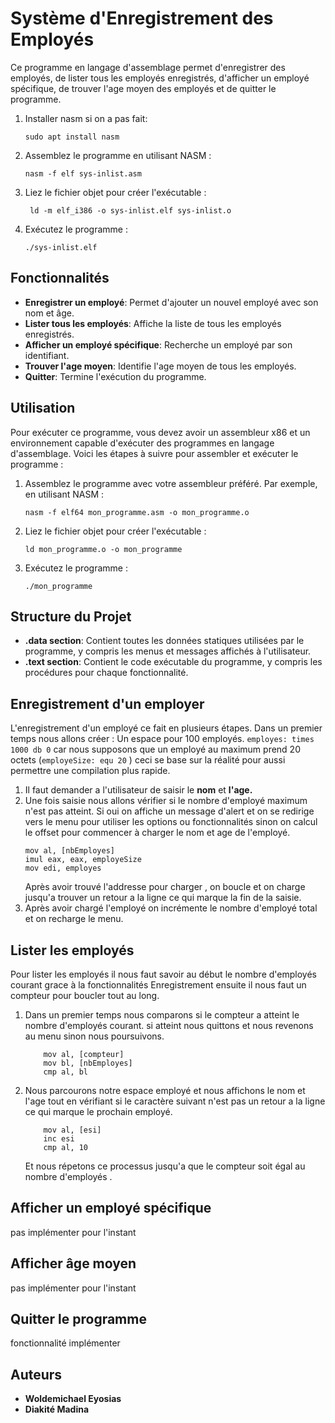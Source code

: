 # Système d'Enregistrement des Employés
Ce programme en langage d'assemblage permet d'enregistrer des employés, de lister tous les employés enregistrés, d'afficher un employé spécifique, de trouver l'age moyen des employés et de quitter le programme.

1. Installer nasm si on a pas fait:
    ```
    sudo apt install nasm
    ```
2. Assemblez le programme en utilisant NASM :
    ```
    nasm -f elf sys-inlist.asm
    ```
3. Liez le fichier objet pour créer l'exécutable :
    ```
     ld -m elf_i386 -o sys-inlist.elf sys-inlist.o
    ```
4. Exécutez le programme :
    ```
    ./sys-inlist.elf 
    ```

## Fonctionnalités

- **Enregistrer un employé**: Permet d'ajouter un nouvel employé avec son nom et âge.
- **Lister tous les employés**: Affiche la liste de tous les employés enregistrés.
- **Afficher un employé spécifique**: Recherche un employé par son identifiant.
- **Trouver l'age moyen**: Identifie l'age moyen de tous les employés.
- **Quitter**: Termine l'exécution du programme.

## Utilisation

Pour exécuter ce programme, vous devez avoir un assembleur x86 et un environnement capable d'exécuter des programmes en langage d'assemblage. Voici les étapes à suivre pour assembler et exécuter le programme :

1. Assemblez le programme avec votre assembleur préféré. Par exemple, en utilisant NASM :
    ```
    nasm -f elf64 mon_programme.asm -o mon_programme.o
    ```
2. Liez le fichier objet pour créer l'exécutable :
    ```
    ld mon_programme.o -o mon_programme
    ```
3. Exécutez le programme :
    ```
    ./mon_programme
    ```

## Structure du Projet

- **.data section**: Contient toutes les données statiques utilisées par le programme, y compris les menus et messages affichés à l'utilisateur.
- **.text section**: Contient le code exécutable du programme, y compris les procédures pour chaque fonctionnalité.


## Enregistrement d'un employer

L'enregistrement d'un employé ce fait en plusieurs étapes.
Dans un premier temps nous allons créer : 
Un espace pour 100 employés. 
``employes: times 1000 db 0`` car nous supposons que un employé au maximum prend 20 octets (``employeSize: equ 20``  ) ceci se base sur la réalité pour aussi permettre une compilation plus rapide.


1. Il faut demander a l'utilisateur de saisir le **nom** et **l'age.**
2. Une fois saisie nous allons vérifier si le nombre d'employé maximum n'est pas atteint. Si oui on affiche un message d'alert et on se  redirige vers le menu pour utiliser les  options ou fonctionnalités sinon on calcul le offset pour commencer à charger le nom et age de l'employé.
    ```
    mov al, [nbEmployes]
    imul eax, eax, employeSize
    mov edi, employes
    ```
    Après avoir trouvé l'addresse pour charger , on boucle et on charge jusqu'a trouver un retour a la ligne ce qui marque la fin de la saisie.
3. Après avoir chargé l'employé on incrémente le nombre d'employé total et on recharge le menu.

## Lister les employés
Pour lister les employés il nous faut savoir au début le nombre d'employés courant grace à la fonctionnalités Enregistrement ensuite il nous faut un compteur pour boucler tout au long.
1. Dans un premier temps nous comparons si le compteur a atteint le nombre d'employés courant. si atteint nous quittons et nous revenons au menu sinon nous poursuivons.
    ```
        mov al, [compteur]
        mov bl, [nbEmployes]
        cmp al, bl
    ```
2. Nous parcourons notre espace employé et nous affichons le nom et l'age tout en vérifiant si le caractère suivant n'est pas un retour a la ligne ce qui marque le prochain employé.
    ```
        mov al, [esi]
        inc esi
        cmp al, 10 
    ```
    Et nous répetons ce processus jusqu'a que le compteur soit égal au nombre d'employés .

## Afficher un employé spécifique
 pas implémenter pour l'instant
## Afficher âge moyen
 pas implémenter pour l'instant
## Quitter le programme
fonctionnalité  implémenter
## Auteurs

- **Woldemichael Eyosias**
- **Diakité Madina**

